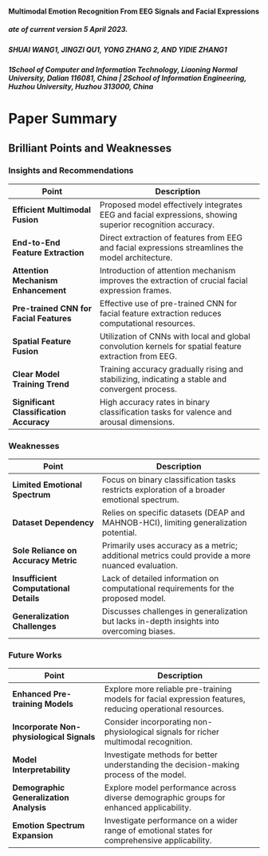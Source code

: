 
#### Multimodal Emotion Recognition From EEG Signals and Facial Expressions
#####  ate of current version 5 April 2023.
##### SHUAI WANG1, JINGZI QU1, YONG ZHANG 2, AND YIDIE ZHANG1
##### 1School of Computer and Information Technology, Liaoning Normal University, Dalian 116081, China | 2School of Information Engineering, Huzhou University, Huzhou 313000, China

# Paper Summary

## Brilliant Points and Weaknesses

### Insights and Recommendations

| Point                                      | Description                                                                                      |
|--------------------------------------------|--------------------------------------------------------------------------------------------------|
| **Efficient Multimodal Fusion**            | Proposed model effectively integrates EEG and facial expressions, showing superior recognition accuracy. |
| **End-to-End Feature Extraction**          | Direct extraction of features from EEG and facial expressions streamlines the model architecture.|
| **Attention Mechanism Enhancement**        | Introduction of attention mechanism improves the extraction of crucial facial expression frames. |
| **Pre-trained CNN for Facial Features**    | Effective use of pre-trained CNN for facial feature extraction reduces computational resources.  |
| **Spatial Feature Fusion**                 | Utilization of CNNs with local and global convolution kernels for spatial feature extraction from EEG. |
| **Clear Model Training Trend**             | Training accuracy gradually rising and stabilizing, indicating a stable and convergent process.  |
| **Significant Classification Accuracy**   | High accuracy rates in binary classification tasks for valence and arousal dimensions.         |

### Weaknesses

| Point                                      | Description                                                                                      |
|--------------------------------------------|--------------------------------------------------------------------------------------------------|
| **Limited Emotional Spectrum**            | Focus on binary classification tasks restricts exploration of a broader emotional spectrum.       |
| **Dataset Dependency**                   | Relies on specific datasets (DEAP and MAHNOB-HCI), limiting generalization potential.            |
| **Sole Reliance on Accuracy Metric**      | Primarily uses accuracy as a metric; additional metrics could provide a more nuanced evaluation.   |
| **Insufficient Computational Details**    | Lack of detailed information on computational requirements for the proposed model.              |
| **Generalization Challenges**            | Discusses challenges in generalization but lacks in-depth insights into overcoming biases.      |

### Future Works

| Point                                      | Description                                                                                      |
|--------------------------------------------|--------------------------------------------------------------------------------------------------|
| **Enhanced Pre-training Models**          | Explore more reliable pre-training models for facial expression features, reducing operational resources. |
| **Incorporate Non-physiological Signals** | Consider incorporating non-physiological signals for richer multimodal recognition.              |
| **Model Interpretability**               | Investigate methods for better understanding the decision-making process of the model.          |
| **Demographic Generalization Analysis**  | Explore model performance across diverse demographic groups for enhanced applicability.         |
| **Emotion Spectrum Expansion**           | Investigate performance on a wider range of emotional states for comprehensive applicability.    |
